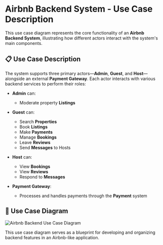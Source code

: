 # Airbnb Backend System - Use Case Description

This use case diagram represents the core functionality of an **Airbnb Backend System**, illustrating how different actors interact with the system's main components.

## 📋 Use Case Description

The system supports three primary actors—**Admin**, **Guest**, and **Host**—alongside an external **Payment Gateway**. Each actor interacts with various backend services to perform their roles:

- **Admin** can:
  - Moderate property **Listings**

- **Guest** can:
  - Search **Properties**
  - Book **Listings**
  - Make **Payments**
  - Manage **Bookings**
  - Leave **Reviews**
  - Send **Messages** to Hosts

- **Host** can:
  - View **Bookings**
  - View **Reviews**
  - Respond to **Messages**

- **Payment Gateway**:
  - Processes and handles payments through the **Payment** system

## 🧩 Use Case Diagram

![Airbnb Backend Use Case Diagram](use-cas/use-case-diagram.png)


This use case diagram serves as a blueprint for developing and organizing backend features in an Airbnb-like application.

